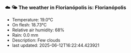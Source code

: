### ☁️ 🌤️  The weather in Florianópolis is: Florianópolis

- Temperature: 19.0°C
- On flesh: 18.73°C
- Relative air humidity: 68%
- Rain: 0.0 mm
- Description: Few clouds
- last updated: 2025-06-12T16:22:44.423921
